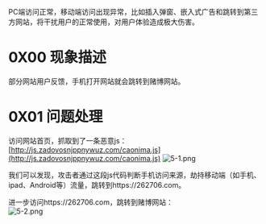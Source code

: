 PC端访问正常，移动端访问出现异常，比如插入弹窗、嵌入式广告和跳转到第三方网站，将干扰用户的正常使用，对用户体验造成极大伤害。


# 0X00 现象描述
部分网站用户反馈，手机打开网站就会跳转到赌博网站。


# 0X01 问题处理
访问网站首页，抓取到了一条恶意js： [http://js.zadovosnjppnywuz.com/caonima.js](http://js.zadovosnjppnywuz.com/caonima.js)
![5-1.png](/_img\05-应急响应/1656922715781-77f561d5-5575-4ada-9af1-28b5deada6a5.png)

我们可以发现，攻击者通过这段js代码判断手机访问来源，劫持移动端（如手机、ipad、Android等）流量，跳转到https://262706.com。

进一步访问https://262706.com，跳转到赌博网站：<br />![5-2.png](/_img\05-应急响应/1656922725791-dd193df8-b89b-4d23-8210-bfb740d86f0d.png)
